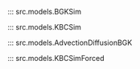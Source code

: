 ::: src.models.BGKSim

::: src.models.KBCSim

::: src.models.AdvectionDiffusionBGK

::: src.models.KBCSimForced